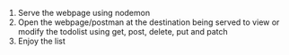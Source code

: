 1) Serve the webpage using nodemon
2) Open the webpage/postman at the destination being served to view or modify the todolist using get, post, delete, put and patch
3) Enjoy the list